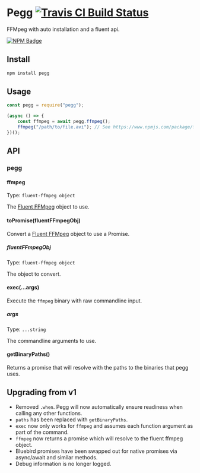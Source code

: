 # Pegg [![Travis CI Build Status](https://img.shields.io/travis/com/Richienb/pegg/master.svg?style=for-the-badge)](https://travis-ci.com/Richienb/pegg)

FFMpeg with auto installation and a fluent api.

[![NPM Badge](https://nodei.co/npm/pegg.png)](https://npmjs.com/package/pegg)

## Install

```sh
npm install pegg
```

## Usage

```js
const pegg = require("pegg");

(async () => {
    const ffmpeg = await pegg.ffmpeg();
    ffmpeg("/path/to/file.avi"); // See https://www.npmjs.com/package/fluent-ffmpeg
})();
```

## API

### pegg

#### ffmpeg

Type: `fluent-ffmpeg object`

The [Fluent FFMpeg](https://www.npmjs.com/package/fluent-ffmpeg) object to use.

#### toPromise(fluentFFmpegObj)

Convert a [Fluent FFMpeg](https://www.npmjs.com/package/fluent-ffmpeg) object to use a Promise.

##### fluentFFmpegObj

Type: `fluent-ffmpeg object`

The object to convert.

#### exec(...args)

Execute the `ffmpeg` binary with raw commandline input.

##### args

Type: `...string`

The commandline arguments to use.

#### getBinaryPaths()

Returns a promise that will resolve with the paths to the binaries that pegg uses.

## Upgrading from v1

- Removed `.when`. Pegg will now automatically ensure readiness when calling any other functions.
- `paths` has been replaced with `getBinaryPaths`.
- `exec` now only works for `ffmpeg` and assumes each function argument as part of the command.
- `ffmpeg` now returns a promise which will resolve to the fluent ffmpeg object.
- Bluebird promises have been swapped out for native promises via async/await and similar methods.
- Debug information is no longer logged.
